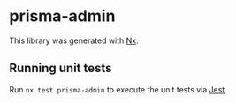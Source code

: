 # prisma-admin

This library was generated with [Nx](https://nx.dev).

## Running unit tests

Run `nx test prisma-admin` to execute the unit tests via [Jest](https://jestjs.io).

